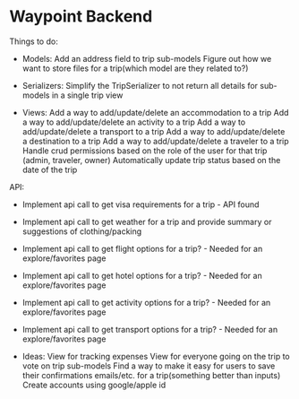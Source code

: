 # Waypoint Backend


Things to do:
- Models:
Add an address field to trip sub-models
Figure out how we want to store files for a trip(which model are they related to?)


- Serializers:
Simplify the TripSerializer to not return all details for sub-models in a single trip view

- Views:
Add a way to add/update/delete an accommodation to a trip
Add a way to add/update/delete an activity to a trip
Add a way to add/update/delete a transport to a trip
Add a way to add/update/delete a destination to a trip
Add a way to add/update/delete a traveler to a trip
Handle crud permissions based on the role of the user for that trip (admin, traveler, owner)
Automatically update trip status based on the date of the trip




API:
- Implement api call to get visa requirements for a trip - API found
- Implement api call to get weather for a trip and provide summary or suggestions of clothing/packing
- Implement api call to get flight options for a trip? - Needed for an explore/favorites page
- Implement api call to get hotel options for a trip? - Needed for an explore/favorites page
- Implement api call to get activity options for a trip? - Needed for an explore/favorites page
- Implement api call to get transport options for a trip? - Needed for an explore/favorites page


- Ideas:
View for tracking expenses
View for everyone going on the trip to vote on trip sub-models
Find a way to make it easy for users to save their confirmations emails/etc. for a trip(something better than inputs)
Create accounts using google/apple id